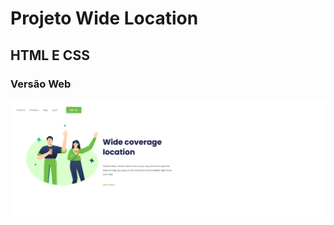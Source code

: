 <h1>Projeto Wide Location</h1>
<h2> HTML E CSS</h2>
<h3>Versão Web</h3>
<img src="https://github.com/ArthurZanesco2025/Desafio-Projeto-Wide-Location-CSS/blob/main/imagem/Pc.png" alt="pc">
